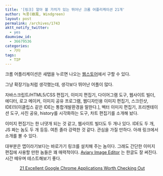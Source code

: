 ```yaml
---
title: '[링크] 알아 볼 가치가 있는 뛰어난 크롬 어플리케이션 21개'
author: 녹풍(綠風, Windgreen)
layout: post
permalink: /archives/1743
aktt_notify_twitter:
  - yes
daumview_id:
  - 36679536
categories:
  - 기타
tags:
  - TIP
---
```

크롬 어플리케이션은 새탭을 누르면 나오는 [웹스토어][1]에서 구할 수 있다.

그냥 확장기능처럼 생각했는데, 생각보다 뛰어난 어플이 많다.

자바스크립트/HTML5/CSS 편집기, 이미지 편집기, 다이어그램 도구, 웹사이트 빌더, 에디터, 로고 메이커, 이미지 공유 프로그램, 웹디자인용 이미지 편집기, 스크린샷, IDE(!)[이클립스 같은 IDE는 통합개발환경을 말한다.], 벡터 이미지 편집기, 프리젠테이션 도구, 사진 공유, history를 시각화하는 도구, 차트 편집기를 소개해 놨다.

이미지 편집기는 한 너댓개 되는 것 같고, 웹사이트 빌더도 두 개나 있다. IDE도 두 개, JS 짜는 놈도 두 개 등등. 여튼 졸라 강력한 것 같다. 관심을 가질 만하다. 아래 링크에서 소개를 볼 수 있다.

대부분은 앱이라기보다는 바로가기 링크를 설치해 주는 놈이다. 그래도 간단한 이미지 편집에 사용할 만한 놈들은 꽤 매력적이다. [Aviary Image Editor][2] 는 한글도 잘 써진다. 시간 떼우며 테스트해보기 좋다.

<p style="text-align: center;">
  <a href="http://www.smashingapps.com/2011/08/14/21-excellent-google-chrome-applications-worth-checking-out.html">21 Excellent Google Chrome Applications Worth Checking Out</a>
</p>

 [1]: https://chrome.google.com/webstore?hl=ko
 [2]: https://chrome.google.com/webstore/detail/bkinocibdedleighgndmbfpbialnblep